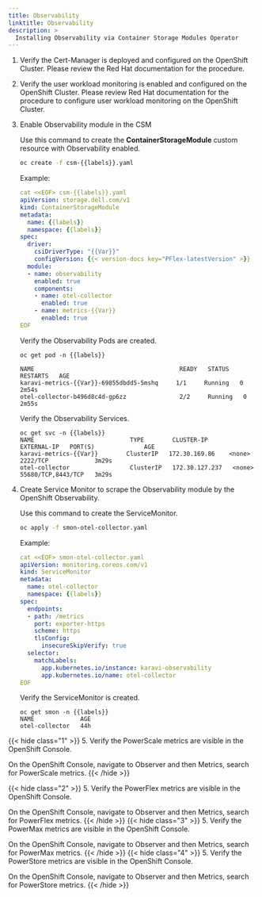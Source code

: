 ```yaml
---
title: Observability
linktitle: Observability
description: >
  Installing Observability via Container Storage Modules Operator
---
```


1. Verify the Cert-Manager is deployed and configured on the OpenShift Cluster. Please review the Red Hat documentation for the procedure.

2. Verify the user workload monitoring is enabled and configured on the OpenShift Cluster. Please review Red Hat documentation for the procedure to configure user workload monitoring on the OpenShift Cluster.

3. Enable Observability module in the CSM  

   Use this command to create the **ContainerStorageModule** custom resource with Observability enabled.
  
   ```bash
   oc create -f csm-{{labels}}.yaml
   ```

   Example:

   ```yaml
   cat <<EOF> csm-{{labels}}.yaml
   apiVersion: storage.dell.com/v1
   kind: ContainerStorageModule
   metadata:
     name: {{labels}}
     namespace: {{labels}}
   spec:
     driver:
       csiDriverType: "{{Var}}"
       configVersion: {{< version-docs key="PFlex-latestVersion" >}}
     module:
     - name: observability
       enabled: true
       components:
       - name: otel-collector
         enabled: true
       - name: metrics-{{Var}}
         enabled: true
   EOF
   ```

    Verify the Observability Pods are created.

    ```terminal
    oc get pod -n {{labels}}

    NAME                                         READY   STATUS    RESTARTS   AGE
    karavi-metrics-{{Var}}-69855dbdd5-5mshq     1/1     Running   0          2m54s
    otel-collector-b496d8c4d-gp6zz               2/2     Running   0          2m55s 
    ```

    Verify the Observability Services.

    ```terminal
    oc get svc -n {{labels}}
    NAME                           TYPE        CLUSTER-IP       EXTERNAL-IP   PORT(S)              AGE
    karavi-metrics-{{Var}}        ClusterIP   172.30.169.86    <none>        2222/TCP             3m29s
    otel-collector                 ClusterIP   172.30.127.237   <none>        55680/TCP,8443/TCP   3m29s 
    ```

4. Create Service Monitor to scrape the Observability module by the OpenShift Observability.

    Use this command to create the ServiceMonitor.

    ```bash
    oc apply -f smon-otel-collector.yaml
    ```

    Example:

    ```yaml
    cat <<EOF> smon-otel-collector.yaml
    apiVersion: monitoring.coreos.com/v1
    kind: ServiceMonitor
    metadata:
      name: otel-collector
      namespace: {{labels}}
    spec:
      endpoints:
      - path: /metrics
        port: exporter-https
        scheme: https
        tlsConfig:
          insecureSkipVerify: true
      selector:
        matchLabels:
          app.kubernetes.io/instance: karavi-observability
          app.kubernetes.io/name: otel-collector 
    EOF
    ```

    Verify the ServiceMonitor is created.

    ```terminal
    oc get smon -n {{labels}}
    NAME             AGE
    otel-collector   44h 
    ```

{{< hide class="1" >}}
5. Verify the PowerScale metrics are visible in the OpenShift Console.

   On the OpenShift Console, navigate to Observer and then Metrics, search for PowerScale metrics.
{{< /hide >}}

{{< hide class="2" >}}
5. Verify the PowerFlex metrics are visible in the OpenShift Console.

   On the OpenShift Console, navigate to Observer and then Metrics, search for PowerFlex metrics.
{{< /hide >}}
{{< hide class="3" >}}
5. Verify the PowerMax metrics are visible in the OpenShift Console.

   On the OpenShift Console, navigate to Observer and then Metrics, search for PowerMax metrics.
{{< /hide >}}
{{< hide class="4" >}}
5. Verify the PowerStore metrics are visible in the OpenShift Console.

   On the OpenShift Console, navigate to Observer and then Metrics, search for PowerStore metrics.
{{< /hide >}}
